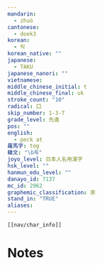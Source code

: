 ```yaml
---
mandarin:
  - zhuó
cantonese:
  - doek3
korean:
  - 탁
korean_native: ""
japanese:
  - TAKU
japanese_nanori: ""
vietnamese:
middle_chinese_initial: t
middle_chinese_final: uk
stroke_count: "10"
radical: 口
skip_number: 1-3-7
grade_level: 先進
pos: ""
english:
  - peck at
羅馬字: tog
韓文: "\b톡"
joyo_level: 日本人名用漢字
hsk_level: ""
hanmun_edu_level: ""
danayo_id: 7137
mc_id: 2962
graphemic_classification: 豕
stand_in: "TRUE"
aliases:
---
```

```meta-bind-embed
[[nav/char_info]]
```

# Notes

